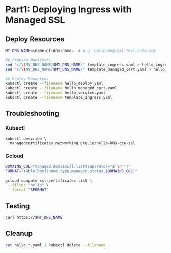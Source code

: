 # Part1: Deploying Ingress with Managed SSL

## Deploy Resources

```bash
MY_DNS_NAME=<name-of-dns-name>  # e.g. hello-mng-ssl.test.acme.com

## Prepare Manifests
sed "s/\$MY_DNS_NAME/$MY_DNS_NAME/" template_ingress.yaml > hello_ingress.yaml
sed "s/\$MY_DNS_NAME/$MY_DNS_NAME/" template_managed_cert.yaml > hello_managed_cert.yaml

## Deploy Resources
kubectl create --filename hello_deploy.yaml
kubectl create --filename hello_managed_cert.yaml
kubectl create --filename hello_service.yaml
kubectl create --filename template_ingress.yaml
```

## Troubleshooting

### Kubectl

```
kubectl describe \
  managedcertificates.networking.gke.io/hello-k8s-gce-ssl
```

### Gcloud 

```bash
DOMAINS_COL="managed.domains[].list(separator="$'\n'")"
FORMAT="table[box](name,type,managed.status,$DOMAINS_COL)"

gcloud compute ssl-certificates list \
 --filter "hello" \
 --format "$FORMAT"
```

## Testing

```bash
curl https://$MY_DNS_NAME
```

## Cleanup

```bash
cat hello_*.yaml | kubectl delete --filename -
```